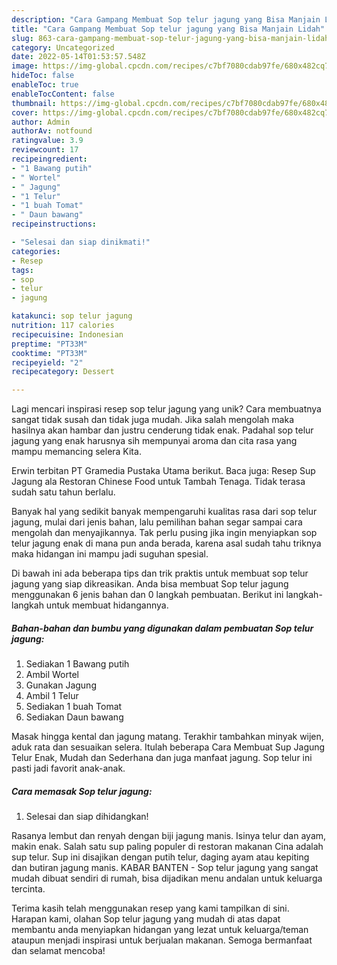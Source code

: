 ```yaml
---
description: "Cara Gampang Membuat Sop telur jagung yang Bisa Manjain Lidah"
title: "Cara Gampang Membuat Sop telur jagung yang Bisa Manjain Lidah"
slug: 863-cara-gampang-membuat-sop-telur-jagung-yang-bisa-manjain-lidah
category: Uncategorized
date: 2022-05-14T01:53:57.548Z
image: https://img-global.cpcdn.com/recipes/c7bf7080cdab97fe/680x482cq70/sop-telur-jagung-foto-resep-utama.jpg
hideToc: false
enableToc: true
enableTocContent: false
thumbnail: https://img-global.cpcdn.com/recipes/c7bf7080cdab97fe/680x482cq70/sop-telur-jagung-foto-resep-utama.jpg
cover: https://img-global.cpcdn.com/recipes/c7bf7080cdab97fe/680x482cq70/sop-telur-jagung-foto-resep-utama.jpg
author: Admin
authorAv: notfound
ratingvalue: 3.9
reviewcount: 17
recipeingredient:
- "1 Bawang putih"
- " Wortel"
- " Jagung"
- "1 Telur"
- "1 buah Tomat"
- " Daun bawang"
recipeinstructions:

- "Selesai dan siap dinikmati!"
categories:
- Resep
tags:
- sop
- telur
- jagung

katakunci: sop telur jagung 
nutrition: 117 calories
recipecuisine: Indonesian
preptime: "PT33M"
cooktime: "PT33M"
recipeyield: "2"
recipecategory: Dessert

---
```





Lagi mencari inspirasi resep sop telur jagung yang unik? Cara membuatnya sangat tidak susah dan tidak juga mudah. Jika salah mengolah maka hasilnya akan hambar dan justru cenderung tidak enak. Padahal sop telur jagung yang enak harusnya sih mempunyai aroma dan cita rasa yang mampu memancing selera Kita.





Erwin terbitan PT Gramedia Pustaka Utama berikut. Baca juga: Resep Sup Jagung ala Restoran Chinese Food untuk Tambah Tenaga. Tidak terasa sudah satu tahun berlalu.

Banyak hal yang sedikit banyak mempengaruhi kualitas rasa dari sop telur jagung, mulai dari jenis bahan, lalu pemilihan bahan segar sampai cara mengolah dan menyajikannya. Tak perlu pusing jika ingin menyiapkan sop telur jagung enak di mana pun anda berada, karena asal sudah tahu triknya maka hidangan ini mampu jadi suguhan spesial.






Di bawah ini ada beberapa tips dan trik praktis untuk membuat sop telur jagung yang siap dikreasikan. Anda bisa membuat Sop telur jagung menggunakan 6 jenis bahan dan 0 langkah pembuatan. Berikut ini langkah-langkah untuk membuat hidangannya.

<!--inarticleads1-->

##### Bahan-bahan dan bumbu yang digunakan dalam pembuatan Sop telur jagung:

1. Sediakan 1 Bawang putih
1. Ambil  Wortel
1. Gunakan  Jagung
1. Ambil 1 Telur
1. Sediakan 1 buah Tomat
1. Sediakan  Daun bawang


Masak hingga kental dan jagung matang. Terakhir tambahkan minyak wijen, aduk rata dan sesuaikan selera. Itulah beberapa Cara Membuat Sup Jagung Telur Enak, Mudah dan Sederhana dan juga manfaat jagung. Sop telur ini pasti jadi favorit anak-anak. 

<!--inarticleads2-->

##### Cara memasak Sop telur jagung:


1. Selesai dan siap dihidangkan!

Rasanya lembut dan renyah dengan biji jagung manis. Isinya telur dan ayam, makin enak. Salah satu sup paling populer di restoran makanan Cina adalah sup telur. Sup ini disajikan dengan putih telur, daging ayam atau kepiting dan butiran jagung manis. KABAR BANTEN - Sop telur jagung yang sangat mudah dibuat sendiri di rumah, bisa dijadikan menu andalan untuk keluarga tercinta. 

Terima kasih telah menggunakan resep yang kami tampilkan di sini. Harapan kami, olahan Sop telur jagung yang mudah di atas dapat membantu anda menyiapkan hidangan yang lezat untuk keluarga/teman ataupun menjadi inspirasi untuk berjualan makanan. Semoga bermanfaat dan selamat mencoba!
